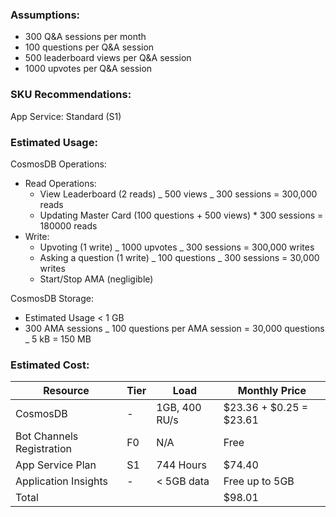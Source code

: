 ### Assumptions:

- 300 Q&A sessions per month
- 100 questions per Q&A session
- 500 leaderboard views per Q&A session
- 1000 upvotes per Q&A session

### SKU Recommendations:

App Service: Standard (S1)

### Estimated Usage:

CosmosDB Operations:

- Read Operations:
  - View Leaderboard (2 reads) _ 500 views _ 300 sessions = 300,000 reads
  - Updating Master Card (100 questions + 500 views) \* 300 sessions = 180000 reads
- Write:
  - Upvoting (1 write) _ 1000 upvotes _ 300 sessions = 300,000 writes
  - Asking a question (1 write) _ 100 questions _ 300 sessions = 30,000 writes
  - Start/Stop AMA (negligible)

CosmosDB Storage:

- Estimated Usage < 1 GB
- 300 AMA sessions _ 100 questions per AMA session = 30,000 questions _ 5 kB = 150 MB

### Estimated Cost:

| Resource                  | Tier | Load          | Monthly Price           |
| ------------------------- | ---- | ------------- | ----------------------- |
| CosmosDB                  | -    | 1GB, 400 RU/s | $23.36 + $0.25 = $23.61 |
| Bot Channels Registration | F0   | N/A           | Free                    |
| App Service Plan          | S1   | 744 Hours     | $74.40                  |
| Application Insights      | -    | < 5GB data    | Free up to 5GB          |
| Total                     |      |               | $98.01                  |
